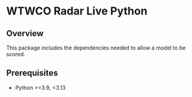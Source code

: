 # WTWCO Radar Live Python 

## Overview
This package includes the dependencies needed to allow a model to be scored.

## Prerequisites
- Python >=3.9, <3.13